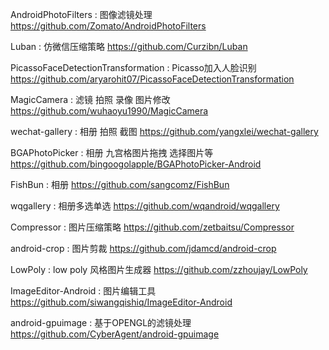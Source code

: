 AndroidPhotoFilters : 图像滤镜处理
https://github.com/Zomato/AndroidPhotoFilters

Luban : 仿微信压缩策略
https://github.com/Curzibn/Luban

PicassoFaceDetectionTransformation : Picasso加入人脸识别
https://github.com/aryarohit07/PicassoFaceDetectionTransformation

MagicCamera : 滤镜 拍照 录像 图片修改
https://github.com/wuhaoyu1990/MagicCamera

wechat-gallery : 相册 拍照 截图
https://github.com/yangxlei/wechat-gallery

BGAPhotoPicker : 相册 九宫格图片拖拽 选择图片等
https://github.com/bingoogolapple/BGAPhotoPicker-Android

FishBun : 相册
https://github.com/sangcomz/FishBun

wqgallery : 相册多选单选
https://github.com/wqandroid/wqgallery

Compressor : 图片压缩策略
https://github.com/zetbaitsu/Compressor

android-crop : 图片剪裁
https://github.com/jdamcd/android-crop

LowPoly : low poly 风格图片生成器
https://github.com/zzhoujay/LowPoly

ImageEditor-Android : 图片编辑工具
https://github.com/siwangqishiq/ImageEditor-Android

android-gpuimage : 基于OPENGL的滤镜处理
https://github.com/CyberAgent/android-gpuimage
